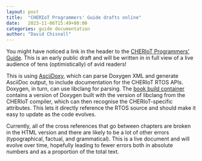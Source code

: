 ```yaml
---
layout: post
title:  "CHERIoT Programmers' Guide drafts online"
date:   2023-11-06T15:49+00:00
categories: guide documentation
author: "David Chisnall"
---
```


You might have noticed a link in the header to the [CHERIoT Programmers' Guide](https://cheriot.org/book).
This is an early public draft and will be written in in full view of a live audience of tens (optimistically) of avid readers!

This is using [AsciiDoxy](https://asciidoxy.org), which can parse Doxygen XML and generate AsciiDoc output, to include documentation for the CHERIoT RTOS APIs.
Doxygen, in turn, can use libclang for parsing.
The [book build container](https://github.com/CHERIoT-Platform/book/pkgs/container/book-build-container) contains a version of Doxygen built with the version of libclang from the CHERIoT compiler, which can then recognise the CHERIoT-specific attributes.
This lets it directly reference the RTOS source and should make it easy to update as the code evolves.

Currently, all of the cross references that go between chapters are broken in the HTML version and there are likely to be a lot of other errors (typographical, factual, and grammatical).
This is a live document and will evolve over time, hopefully leading to fewer errors both in absolute numbers and as a proportion of the total text.
